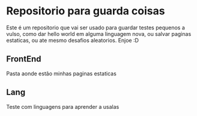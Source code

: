 # Repositorio para guarda coisas

Este é um repositorio que vai ser usado para guardar testes pequenos a vulso, como dar hello world em alguma linguagem nova, ou salvar paginas estaticas, ou ate mesmo desafios aleatorios.
Enjoe :D

## FrontEnd
Pasta aonde estão minhas paginas estaticas

## Lang
Teste com linguagens para aprender a usalas
